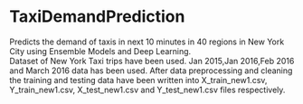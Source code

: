 # TaxiDemandPrediction
Predicts the demand of taxis in next 10 minutes in 40 regions in New York City using Ensemble Models and Deep Learning.</br>
Dataset of New York Taxi trips have been used.
Jan 2015,Jan 2016,Feb 2016 and March 2016 data has been used.
After data preprocessing and cleaning the training and testing data have been written into X_train_new1.csv, Y_train_new1.csv, X_test_new1.csv and Y_test_new1.csv files respectively.
